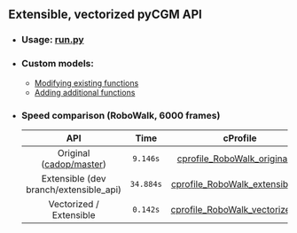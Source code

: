 ## Extensible, vectorized pyCGM API
* ### Usage: [run.py](https://github.com/MattGonz/PyCGM_Prototypes/blob/main/run.py)
* ### Custom models:
  * [Modifying existing functions](https://github.com/MattGonz/PyCGM_Prototypes/blob/main/pycgm/CGMs/modified_function.py)
  * [Adding additional functions](https://github.com/MattGonz/PyCGM_Prototypes/blob/main/pycgm/CGMs/additional_function.py)
* ### Speed comparison (RoboWalk, 6000 frames)
     | API                                    | Time | cProfile
     | :---:                                    |      :---:      | :---: | 
     | Original ([cadop/master](https://github.com/cadop/pyCGM/))               |    `9.146s`   |[cprofile_RoboWalk_original.txt](https://github.com/MattGonz/PyCGM_Prototypes/blob/main/speed_tests/cprofile_RoboWalk_original.txt) |
     | Extensible (dev branch/extensible_api) |   `34.884s`   |[cprofile_RoboWalk_extensible.txt](https://github.com/MattGonz/PyCGM_Prototypes/blob/main/speed_tests/cprofile_RoboWalk_extensible.txt) |
     | Vectorized / Extensible                |    `0.142s`   |[cprofile_RoboWalk_vectorized.txt](https://github.com/MattGonz/PyCGM_Prototypes/blob/main/speed_tests/cprofile_RoboWalk_vectorized.txt) |
